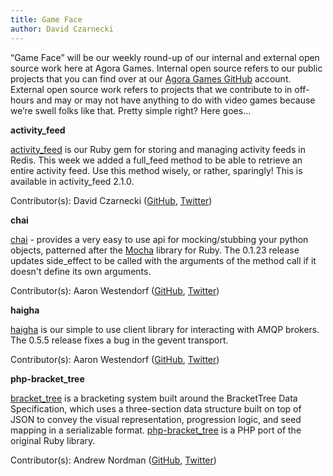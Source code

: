 ```yaml
---
title: Game Face
author: David Czarnecki
---
```

“Game Face” will be our weekly round-up of our internal and external open source work here at Agora Games. Internal open source refers to our public projects that you can find over at our [Agora Games GitHub](https://github.com/agoragames/) account. External open source work refers to projects that we contribute to in off-hours and may or may not have anything to do with video games because we’re swell folks like that. Pretty simple right? Here goes…

 **activity_feed**

 [activity_feed](https://github.com/agoragames/activity_feed) is our Ruby gem for storing and managing activity feeds in Redis. This week we added a full_feed method to be able to retrieve an entire activity feed. Use this method wisely, or rather, sparingly! This is available in activity_feed 2.1.0.

 Contributor(s): David Czarnecki ([GitHub](https://github.com/czarneckid/), [Twitter](https://twitter.com/#%21/czarneckid))

 **chai**

 [chai](https://github.com/agoragames/chai) - provides a very easy to use api for mocking/stubbing your python objects, patterned after the [Mocha](http://mocha.rubyforge.org/) library for Ruby. The 0.1.23 release updates side_effect to be called with the arguments of the method call if it doesn't define its own arguments.

 Contributor(s): Aaron Westendorf ([GitHub](https://github.com/awestendorf/), [Twitter](https://twitter.com/#%21/WashUffize))

 **haigha**

 [haigha](https://github.com/agoragames/haigha) is our simple to use client library for interacting with AMQP brokers. The 0.5.5 release fixes a bug in the gevent transport.

 Contributor(s): Aaron Westendorf ([GitHub](https://github.com/awestendorf/), [Twitter](https://twitter.com/#%21/WashUffize))

 **php-bracket_tree**

 [bracket_tree](https://github.com/agoragames/bracket_tree) is a bracketing system built around the BracketTree Data Specification, which uses a three-section data structure built on top of JSON to convey the visual representation, progression logic, and seed mapping in a serializable format. [php-bracket_tree](https://github.com/agoragames/php-bracket_tree) is a PHP port of the original Ruby library.

 Contributor(s): Andrew Nordman ([GitHub](https://github.com/Cadwallion/), [Twitter](https://twitter.com/#%21/Cadwallion))
